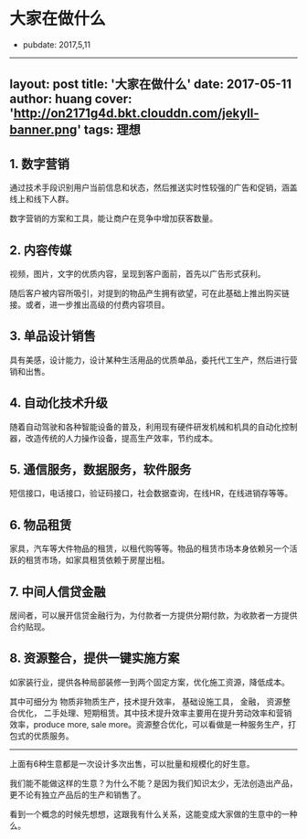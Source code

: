 # 大家在做什么

- pubdate: 2017,5,11

---
layout: post
title: '大家在做什么'
date: 2017-05-11
author: huang
cover: 'http://on2171g4d.bkt.clouddn.com/jekyll-banner.png'
tags: 理想
---

## 1. 数字营销

通过技术手段识别用户当前信息和状态，然后推送实时性较强的广告和促销，涵盖线上和线下人群。

数字营销的方案和工具，能让商户在竞争中增加获客数量。



## 2. 内容传媒

视频，图片，文字的优质内容，呈现到客户面前，首先以广告形式获利。

随后客户被内容所吸引，对提到的物品产生拥有欲望，可在此基础上推出购买链接。或者，进一步推出高级的付费内容项目。



## 3. 单品设计销售

具有美感，设计能力，设计某种生活用品的优质单品，委托代工生产，然后进行营销和出售。



## 4. 自动化技术升级

随着自动驾驶和各种智能设备的普及，利用现有硬件研发机械和机具的自动化控制器，改造传统的人力操作设备，提高生产效率，节约成本。



## 5. 通信服务，数据服务，软件服务

短信接口，电话接口，验证码接口，社会数据查询，在线HR，在线进销存等等。



## 6. 物品租赁

家具，汽车等大件物品的租赁，以租代购等等。物品的租赁市场本身依赖另一个活跃的租赁市场，如家具租赁依赖于房屋出租。



## 7. 中间人信贷金融

居间者，可以展开信贷金融行为，为付款者一方提供分期付款，为收款者一方提供合约贴现。



## 8. 资源整合，提供一键实施方案

如家装行业，提供各种局部装修一到两个固定方案，优化施工资源，降低成本。



其中可细分为 物质非物质生产，技术提升效率， 基础设施工具， 金融， 资源整合优化， 二手处理、短期租赁。其中技术提升效率主要用在提升劳动效率和营销效率，produce more, sale more。资源整合优化，可以看做是一种服务生产，打包式的优质服务。


------------

上面有6种生意都是一次设计多次出售，可以批量和规模化的好生意。

我们能不能做这样的生意？为什么不能？是因为我们知识太少，无法创造出产品，更不论有独立产品后的生产和销售了。

看到一个概念的时候先想想，这跟我有什么关系，这能变成大家做的生意中的一种么。